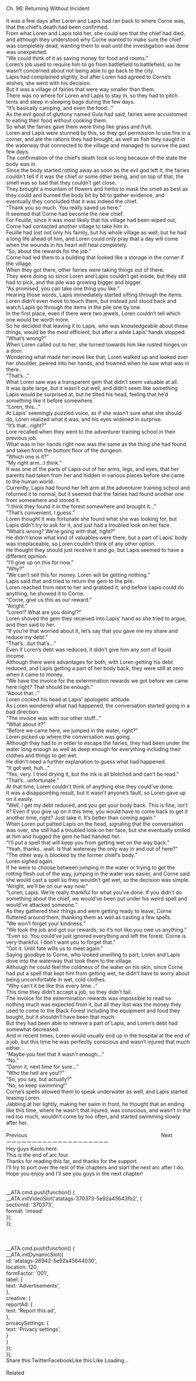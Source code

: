 <br/>
Ch. 96: Returning Without Incident<br/>
 <br/>
It was a few days after Loren and Lapis had ran back to where Corne was, that the chief’s death had been confirmed.<br/>
From what Loren and Lapis told her, she could see that the chief had died, and although they understood why Corne wanted to make sure the chief was completely dead, wanting them to wait until the investigation was done was unexpected.<br/>
“We could think of it as saving money for food and rooms.”<br/>
Loren’s job used to require him to go from battlefield to battlefield, so he wasn’t concerned about not being able to go back to the city.<br/>
Lapis had complained slightly, but after Loren had agreed to Corne’s wishes, she went with his decision.<br/>
But it was a village of fairies that were way smaller than them.<br/>
There was no where for Loren and Lapis to stay in, so they had to pitch tents and sleep in sleeping bags during the few days.<br/>
“It’s basically camping, and even the food…”<br/>
As the evil good of gluttony named Gula had said, fairies were accustomed to eating their food without cooking them.<br/>
So what the fairies gave them were thing like grass and fruit.<br/>
Loren and Lapis were stunned by this, so they got permission to use fire in a corner, and ate the rations they had brought, as well as fish they caught in the waterway that connected to the village and managed to survive the past few days.<br/>
The confirmation of the chief’s death took so long because of the state the body was in.<br/>
Since the body started rotting away as soon as the evil god left it, the fairies couldn’t tell if it was the chief or some other being, and on top of that, the smell was so bad that they couldn’t get close.<br/>
They brought a mountain of flowers and herbs to mask the smell as best as they could and burned the body bit by bit to gather evidence, and eventually they concluded that it was indeed the chief.<br/>
“Thank you so much. You really saved us here.”<br/>
It seemed that Corne had become the new chief.<br/>
For Feuille, since it was most likely that his village had been wiped out, Corne had contacted another village to take him in.<br/>
Feuille had lost not only his family, but his whole village as well, but he had a long life ahead of him, and Loren could only pray that a day will come when the wounds in his heart will heal completely.<br/>
“So, about the rewards for the job.”<br/>
Corne had led them to a building that looked like a storage in the corner if the village.<br/>
When they got there, other fairies were taking things out of there.<br/>
They were doing so since Loren and Lapis couldn’t get inside, but they still had to pick, and the pile was growing bigger and bigger.<br/>
“As promised, you can take one thing you like.”<br/>
Hearing those words, Lapis immediately started sifting through the items.<br/>
Loren didn’t even move to touch them, but instead just stood back and watch Lapis go through the items in the pile one by one.<br/>
In the first place, even if there were two jewels, Loren couldn’t tell which one would be worth more.<br/>
So he decided that leaving it to Lapis, who was knowledgeable about these things, would be the most efficient, but after a while Lapis’ hands stopped.<br/>
“What’s wrong?”<br/>
When Loren called out to her, she turned towards him like rusted hinges on a door.<br/>
Wondering what made her move like that, Loren walked up and looked over her shoulder, peered into her hands, and frowned when he saw what was in there.<br/>
“That’s…”<br/>
What Loren saw was a transparent gem that didn’t seem valuable at all.<br/>
It was quite large, but it wasn’t cut well, and didn’t seem like something Lapis would be surprised at, but he tilted his head, feeling that he’d something like it before somewhere.<br/>
“Loren, this…”<br/>
At Lapis’ seemingly puzzled voice, as if she wasn’t sure what she should do, Loren realized what it was, and his eyes widened in surprise.<br/>
“It’s that…right?”<br/>
Lore recalled when they went to the adventurer training school in their previous job.<br/>
What was in her hands right now was the same as the thing she had found and taken from the bottom floor of the dungeon.<br/>
“Which one is it?”<br/>
“My right arm…I think.”<br/>
It was one of the parts of Lapis out of her arms, legs, and eyes, that her parents had taken from her and hidden in various places before she came to the human world.<br/>
Currently, Lapis had found her left arm at the adventurer training school and returned it to normal, but it seemed that the fairies had found another one from somewhere and stored it.<br/>
“I think they found it in the forest somewhere and brought it…”<br/>
“That’s convenient, I guess.”<br/>
Loren thought it was fortunate she found what she was looking for, but Lapis didn’t try to ask for it, and just had a troubled look on her face.<br/>
“What’s wrong? We’re going with that, right?”<br/>
He didn’t know what kind of valuables were there, but a part of Lapis’ body was irreplaceable, so Loren couldn’t think of any other option.<br/>
He thought they should just receive it and go, but Lapis seemed to have a different opinion.<br/>
“I’ll give up on this for now.”<br/>
“Why?”<br/>
“We can’t sell this for money. Loren will be getting nothing.”<br/>
Lapis said that and tried to return the gem to the pile.<br/>
Loren reached from next to her and grabbed it, and before Lapis could do anything, he showed it to Corne.<br/>
“Corne, give us this as our reward.”<br/>
“Alright.”<br/>
“Loren!? What are you doing!?”<br/>
Loren shoved the gem they received into Lapis’ hand as she tried to argue, and then said to her.<br/>
“If you’re that worried about it, let’s say that you gave me my share and reduce my debt.”<br/>
“That’s…but that’s…”<br/>
Even if Loren’s debt was reduced, it didn’t give him any sort of liquid income.<br/>
Although there were advantages for both, with Loren getting his debt reduced, and Lapis getting a part of her body back, they were still at zero when it came to money.<br/>
“We have the invoice for the extermination rewards we got before we came here right? That should be enough.”<br/>
“About that…”<br/>
Loren cocked his head at Lapis’ apologetic attitude.<br/>
As Loren wondered what had happened, the conversation started going in a bad direction.<br/>
“The invoice was with our other stuff…”<br/>
“What about it?”<br/>
“Before we came here, we jumped in the water, right?”<br/>
Loren picked up where the conversation was going.<br/>
Although they had to in order to escape the fairies, they had been under the water long enough as well as deep enough for everything including their clothes and things to get wet.<br/>
He didn’t need a further explanation to guess what had happened.<br/>
“It got wet, huh…”<br/>
“Yes, very. I tried drying it, but the ink is all blotched and can’t be read.”<br/>
“That’s…unfortunate.”<br/>
At that time, Loren couldn’t think of anything else they could’ve done.<br/>
It was a disappointing result, but it wasn’t anyone’s fault, so Loren gave up on it easily.<br/>
“Well, I get my debt reduced, and you get your body back. This is fine, isn’t it? Even if you give up on it this time, you would have to come back to get it another time, right? Just take it. It’s better than coming again.”<br/>
When Loren put patted Lapis on the head, signaling that the conversation was over, she still had a troubled look on her face, but she eventually smiled at him and hugged the gem he had handed her.<br/>
“I’ll put a spell that will keep you from getting wet on the way back.”<br/>
“Yeah, thanks…wait. Is that waterway the only way in and out of here?”<br/>
“The other way is blocked by the former chief’s body.”<br/>
Loren sighed again.<br/>
If he were to choose between jumping in the water or trying to get the rotting flesh out of the way, jumping in the water was easier, and Corne said she would cast a spell so they wouldn’t get wet, so the decision was simple.<br/>
“Alright, we’ll be on our way now.”<br/>
“Loren, Lapis. We’re really thankful for what you’ve done. If you didn’t do something about the chief, we would’ve been put under his weird spell and would’ve attacked someone.”<br/>
As they gathered their things and were getting ready to leave, Corne fluttered around them, thanking them as well as casting a few spells.<br/>
“We won’t forget your kindness.”<br/>
“We took the job and got our rewards, so it’s not like you owe us anything.”<br/>
“Even so. You could’ve just ignored everything and left the forest. Corne is very thankful. I don’t want you to forget that.”<br/>
“Got it. Until fate wills us to meet again.”<br/>
Saying goodbye to Corne, who looked unwilling to part, Loren and Lapis dove into the waterway that took them to the village.<br/>
Although he could feel the coldness of the water on his skin, since Corne had put a spell that kept him from getting wet, he didn’t have to worry about being uncomfortable in wet, cold clothes.<br/>
“Why can’t it be like this every time…”<br/>
This time they didn’t accept a job, so they didn’t fail.<br/>
The invoice for the extermination rewards was impossible to read so nothing much was expected from it, but all they lost was the money they used to come to the Black Forest including the equipment and food they bought, but it shouldn’t have been that much.<br/>
But they had been able to retrieve a part of Lapis, and Loren’s debt had somewhat decreased.<br/>
And in recent times, Loren would usually end up in the hospital at the end of a job, but this time he was perfectly conscious and wasn’t injured that much either.<br/>
“Maybe you feel that it wasn’t enough…”<br/>
“No.”<br/>
“Damn it, next time for sure…”<br/>
“Who the hell are you!?”<br/>
“So, you say, but actually?”<br/>
“No, so keep swimming!”<br/>
Corne’s spells allowed them to speak underwater as well, and Lapis started teasing Loren.<br/>
Jabbing at her lightly, making her swim in front, he thought that an ending like this time, where he wasn’t that injured, was conscious, and wasn’t in the red too much, wouldn’t come by too often, and started swimming slowly after her.<br/>
 <br/>
Previous                                                                                             Next<br/>
ーーーーーーーーーーーーーーーーーーーー<br/>
Hey guys Kaoto here.<br/>
This is the end of arc four.<br/>
Thanks for reading this far, and thanks for the support.<br/>
I’ll try to port over the rest of the chapters and start the next arc after I do.<br/>
Hope you enjoy and I’ll see you guys in the next chapter!<br/>
<br/>
<br/>
            __ATA.cmd.push(function() {<br/>
                __ATA.initVideoSlot('atatags-370373-5e92a45643fb2', {<br/>
                    sectionId: '370373',<br/>
                    format: 'inread'<br/>
                });<br/>
            });<br/>
        <br/>
 <br/>
<br/>
				__ATA.cmd.push(function() {<br/>
					__ATA.initDynamicSlot({<br/>
						id: 'atatags-26942-5e92a45644030',<br/>
						location: 120,<br/>
						formFactor: '001',<br/>
						label: {<br/>
							text: 'Advertisements',<br/>
						},<br/>
						creative: {<br/>
							reportAd: {<br/>
								text: 'Report this ad',<br/>
							},<br/>
							privacySettings: {<br/>
								text: 'Privacy settings',<br/>
							}<br/>
						}<br/>
					});<br/>
				});<br/>
			Share this:TwitterFacebookLike this:Like Loading...<br/>
<br/>
Related<br/>
 